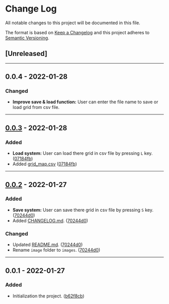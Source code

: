 # Change Log

All notable changes to this project will be documented in this file.

The format is based on [Keep a Changelog](http://keepachangelog.com/)
and this project adheres to [Semantic Versioning](http://semver.org/).

## [Unreleased]

---

## 0.0.4 - 2022-01-28

### Changed

- **Improve save & load function:** User can enter the file name to save or load grid from csv file.

---

## [0.0.3](https://github.com/KarthikUdyawar/Conway-s-Game-of-Life/compare/70244d0...07184fb) - 2022-01-28

### Added

- **Load system:** User can load there grid in csv file by pressing `L` key. ([07184fb](https://github.com/KarthikUdyawar/Conway-s-Game-of-Life/commit/07184fbfffc3c7bce73b97383ad3520d242ffcd8))
- Added [grid_map.csv](https://github.com/KarthikUdyawar/Conway-s-Game-of-Life/blob/main/grid_map.csv) ([07184fb](https://github.com/KarthikUdyawar/Conway-s-Game-of-Life/commit/07184fbfffc3c7bce73b97383ad3520d242ffcd8))

---

## [0.0.2](https://github.com/KarthikUdyawar/Conway-s-Game-of-Life/compare/b62f8cb...70244d0) - 2022-01-27

### Added

- **Save system:** User can save there grid in csv file by pressing `S` key. ([70244d0](https://github.com/KarthikUdyawar/Conway-s-Game-of-Life/commit/70244d02585b9dffb1700a7a6dfdf18e44a9cb18))
- Added [CHANGELOG.md](https://github.com/KarthikUdyawar/Conway-s-Game-of-Life/blob/main/CHANGELOG.md). ([70244d0](https://github.com/KarthikUdyawar/Conway-s-Game-of-Life/commit/70244d02585b9dffb1700a7a6dfdf18e44a9cb18))

### Changed

- Updated [README.md](https://github.com/KarthikUdyawar/Conway-s-Game-of-Life/blob/main/README.md). ([70244d0](https://github.com/KarthikUdyawar/Conway-s-Game-of-Life/commit/70244d02585b9dffb1700a7a6dfdf18e44a9cb18))
- Rename `image` folder to `images`. ([70244d0](https://github.com/KarthikUdyawar/Conway-s-Game-of-Life/commit/70244d02585b9dffb1700a7a6dfdf18e44a9cb18))

---

## 0.0.1 - 2022-01-27

### Added

- Initialization the project. ([b62f8cb](https://github.com/KarthikUdyawar/Conway-s-Game-of-Life/commit/b62f8cbea886de3755dcdaf6ec09321a619ca814))
